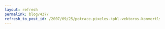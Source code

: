 ```yaml
---
layout: refresh
permalink: blog/437/
refresh_to_post_id: /2007/09/25/potrace-pixeles-kpbl-vektoros-konvertls
---
```

